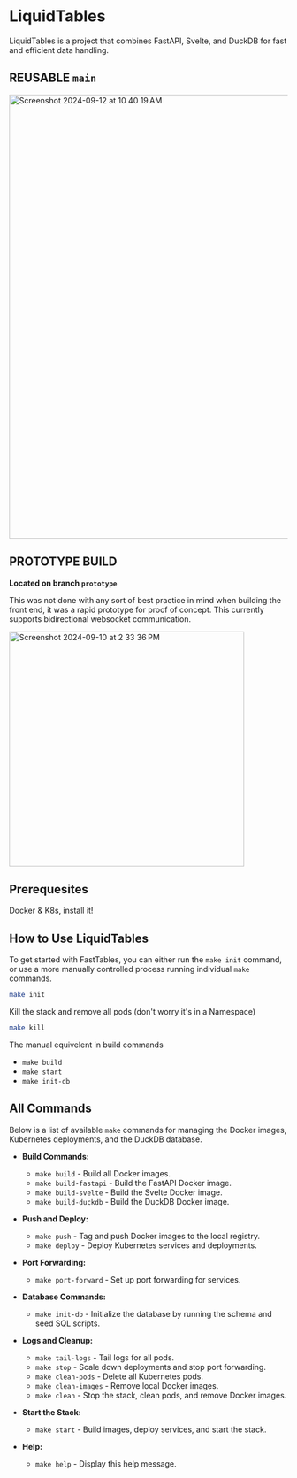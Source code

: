 # LiquidTables

LiquidTables is a project that combines FastAPI, Svelte, and DuckDB for fast and efficient data handling.

## REUSABLE `main`
<img width="803" alt="Screenshot 2024-09-12 at 10 40 19 AM" src="https://github.com/user-attachments/assets/ec835bdf-98fa-450c-b61f-b47cc00ff542">



## PROTOTYPE BUILD 

**Located on branch `prototype`**

This was not done with any sort of best practice in mind when building the front end, it was a rapid prototype for proof of concept. This currently supports bidirectional websocket communication.

<img width="425" alt="Screenshot 2024-09-10 at 2 33 36 PM" src="https://github.com/user-attachments/assets/af9f9fa9-2e98-4ae1-adee-a0e626777275">

## Prerequesites

Docker & K8s, install it! 


## How to Use LiquidTables


To get started with FastTables, you can either run the `make init` command, or use a more manually controlled process running individual `make` commands.

```bash
make init
```

Kill the stack and remove all pods (don't worry it's in a Namespace)
```bash
make kill
```

The manual equivelent in build commands
- `make build`
- `make start`
- `make init-db`


## All Commands

Below is a list of available `make` commands for managing the Docker images, Kubernetes deployments, and the DuckDB database.

- **Build Commands:**
  - `make build` - Build all Docker images.
  - `make build-fastapi` - Build the FastAPI Docker image.
  - `make build-svelte` - Build the Svelte Docker image.
  - `make build-duckdb` - Build the DuckDB Docker image.

- **Push and Deploy:**
  - `make push` - Tag and push Docker images to the local registry.
  - `make deploy` - Deploy Kubernetes services and deployments.

- **Port Forwarding:**
  - `make port-forward` - Set up port forwarding for services.

- **Database Commands:**
  - `make init-db` - Initialize the database by running the schema and seed SQL scripts.

- **Logs and Cleanup:**
  - `make tail-logs` - Tail logs for all pods.
  - `make stop` - Scale down deployments and stop port forwarding.
  - `make clean-pods` - Delete all Kubernetes pods.
  - `make clean-images` - Remove local Docker images.
  - `make clean` - Stop the stack, clean pods, and remove Docker images.

- **Start the Stack:**
  - `make start` - Build images, deploy services, and start the stack.

- **Help:**
  - `make help` - Display this help message.
